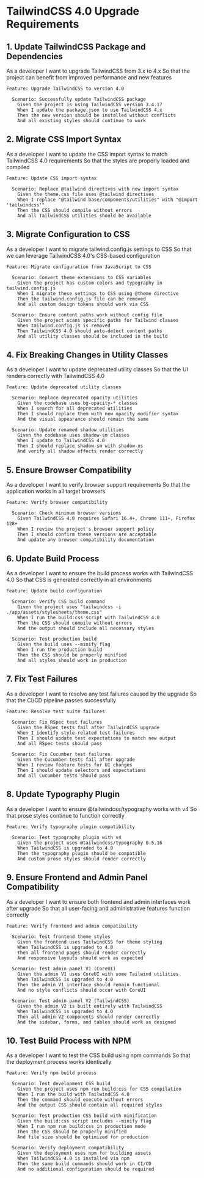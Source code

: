 # TailwindCSS 4.0 Upgrade Requirements

## 1. Update TailwindCSS Package and Dependencies

As a developer
I want to upgrade TailwindCSS from 3.x to 4.x
So that the project can benefit from improved performance and new features

```gherkin
Feature: Upgrade TailwindCSS to version 4.0

  Scenario: Successfully update TailwindCSS package
    Given the project is using TailwindCSS version 3.4.17
    When I update the package.json to use TailwindCSS 4.x
    Then the new version should be installed without conflicts
    And all existing styles should continue to work
```

## 2. Migrate CSS Import Syntax

As a developer
I want to update the CSS import syntax to match TailwindCSS 4.0 requirements
So that the styles are properly loaded and compiled

```gherkin
Feature: Update CSS import syntax

  Scenario: Replace @tailwind directives with new import syntax
    Given the theme.css file uses @tailwind directives
    When I replace "@tailwind base/components/utilities" with "@import 'tailwindcss'"
    Then the CSS should compile without errors
    And all TailwindCSS utilities should be available
```

## 3. Migrate Configuration to CSS

As a developer
I want to migrate tailwind.config.js settings to CSS
So that we can leverage TailwindCSS 4.0's CSS-based configuration

```gherkin
Feature: Migrate configuration from JavaScript to CSS

  Scenario: Convert theme extensions to CSS variables
    Given the project has custom colors and typography in tailwind.config.js
    When I migrate these settings to CSS using @theme directive
    Then the tailwind.config.js file can be removed
    And all custom design tokens should work via CSS

  Scenario: Ensure content paths work without config file
    Given the project scans specific paths for Tailwind classes
    When tailwind.config.js is removed
    Then TailwindCSS 4.0 should auto-detect content paths
    And all utility classes should be included in the build
```

## 4. Fix Breaking Changes in Utility Classes

As a developer
I want to update deprecated utility classes
So that the UI renders correctly with TailwindCSS 4.0

```gherkin
Feature: Update deprecated utility classes

  Scenario: Replace deprecated opacity utilities
    Given the codebase uses bg-opacity-* classes
    When I search for all deprecated utilities
    Then I should replace them with new opacity modifier syntax
    And the visual appearance should remain the same

  Scenario: Update renamed shadow utilities
    Given the codebase uses shadow-sm classes
    When I update to TailwindCSS 4.0
    Then I should replace shadow-sm with shadow-xs
    And verify all shadow effects render correctly
```

## 5. Ensure Browser Compatibility

As a developer
I want to verify browser support requirements
So that the application works in all target browsers

```gherkin
Feature: Verify browser compatibility

  Scenario: Check minimum browser versions
    Given TailwindCSS 4.0 requires Safari 16.4+, Chrome 111+, Firefox 128+
    When I review the project's browser support policy
    Then I should confirm these versions are acceptable
    And update any browser compatibility documentation
```

## 6. Update Build Process

As a developer
I want to ensure the build process works with TailwindCSS 4.0
So that CSS is generated correctly in all environments

```gherkin
Feature: Update build configuration

  Scenario: Verify CSS build command
    Given the project uses "tailwindcss -i ./app/assets/stylesheets/theme.css"
    When I run the build:css script with TailwindCSS 4.0
    Then the CSS should compile without errors
    And the output should include all necessary styles

  Scenario: Test production build
    Given the build uses --minify flag
    When I run the production build
    Then the CSS should be properly minified
    And all styles should work in production
```

## 7. Fix Test Failures

As a developer
I want to resolve any test failures caused by the upgrade
So that the CI/CD pipeline passes successfully

```gherkin
Feature: Resolve test suite failures

  Scenario: Fix RSpec test failures
    Given the RSpec tests fail after TailwindCSS upgrade
    When I identify style-related test failures
    Then I should update test expectations to match new output
    And all RSpec tests should pass

  Scenario: Fix Cucumber test failures
    Given the Cucumber tests fail after upgrade
    When I review feature tests for UI changes
    Then I should update selectors and expectations
    And all Cucumber tests should pass
```

## 8. Update Typography Plugin

As a developer
I want to ensure @tailwindcss/typography works with v4
So that prose styles continue to function correctly

```gherkin
Feature: Verify typography plugin compatibility

  Scenario: Test typography plugin with v4
    Given the project uses @tailwindcss/typography 0.5.16
    When TailwindCSS is upgraded to 4.0
    Then the typography plugin should be compatible
    And custom prose styles should render correctly
```

## 9. Ensure Frontend and Admin Panel Compatibility

As a developer
I want to ensure both frontend and admin interfaces work after upgrade
So that all user-facing and administrative features function correctly

```gherkin
Feature: Verify frontend and admin compatibility

  Scenario: Test frontend theme styles
    Given the frontend uses TailwindCSS for theme styling
    When TailwindCSS is upgraded to 4.0
    Then all frontend pages should render correctly
    And responsive layouts should work as expected

  Scenario: Test admin panel V1 (CoreUI)
    Given the admin V1 uses CoreUI with some Tailwind utilities
    When TailwindCSS is upgraded to 4.0
    Then the admin V1 interface should remain functional
    And no style conflicts should occur with CoreUI

  Scenario: Test admin panel V2 (TailwindCSS)
    Given the admin V2 is built entirely with TailwindCSS
    When TailwindCSS is upgraded to 4.0
    Then all admin V2 components should render correctly
    And the sidebar, forms, and tables should work as designed
```

## 10. Test Build Process with NPM

As a developer
I want to test the CSS build using npm commands
So that the deployment process works identically

```gherkin
Feature: Verify npm build process

  Scenario: Test development CSS build
    Given the project uses npm run build:css for CSS compilation
    When I run the build with TailwindCSS 4.0
    Then the command should execute without errors
    And the output CSS should contain all required styles

  Scenario: Test production CSS build with minification
    Given the build:css script includes --minify flag
    When I run npm run build:css in production mode
    Then the CSS should be properly minified
    And file size should be optimized for production

  Scenario: Verify deployment compatibility
    Given the deployment uses npm for building assets
    When TailwindCSS 4.0 is installed via npm
    Then the same build commands should work in CI/CD
    And no additional configuration should be required
```